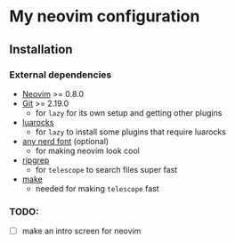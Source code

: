 # My neovim configuration

## Installation

### External dependencies

- [Neovim](https://github.com/neovim/neovim) >= 0.8.0
- [Git](https://github.com/git/git) >= 2.19.0
    - for `lazy` for its own setup and getting other plugins
- [luarocks](https://luarocks.org)
    - for `lazy` to install some plugins that require luarocks
- [any nerd font](https://www.nerdfonts.com) (optional)
    - for making neovim look cool
- [ripgrep](https://github.com/BurntSushi/ripgrep)
    - for `telescope` to search files super fast
- [make](https://www.gnu.org/software/make/)
    - needed for making `telescope` fast


### TODO:
- [ ] make an intro screen for neovim
